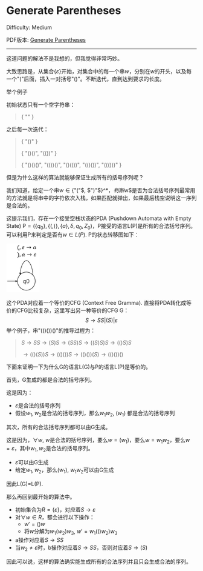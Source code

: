 # Generate Parentheses

Difficulty: Medium

PDF版本: [Generate Parentheses](../pdf/22.pdf)

---

这道问题的解法不是我想的，但我觉得非常巧妙。

大致思路是，从集合$\{\varepsilon\}$开始，对集合中的每一个串$w$，分别在$w$的开头，以及每一个"("后面，插入一对括号"()"。不断迭代，直到达到要求的长度。

举个例子

初始状态只有一个空字符串：

> { "" }

之后每一次迭代：

> { "()" }
>
> { "()()", "(())" }
>
> { "()()()", "(())()", "()(())", "(()())", "((()))" }

但是为什么这样的算法就能够保证生成所有的括号序列呢？

我们知道，给定一个串$w\in \{$"("$, $")"$\}^*$，判断$w$是否为合法括号序列最常用的方法就是将串中的字符依次入栈，如果匹配就弹出，如果最后栈空说明这一序列是合法的。

这提示我们，存在一个接受空栈状态的PDA (Pushdown Automata with Empty State) P$=(\{q_0\}, \{(, )\}, \{a\}, \delta, q_0, Z_0)$，P接受的语言L(P)是所有的合法括号序列。可以利用P来判定是否有$w\in L(P)$. P的状态转移图如下：

![](images\22-pda.png)

这个PDA对应着一个等价的CFG (Context Free Gramma). 直接将PDA转化成等价的CFG比较复杂，这里写出另一种等价的CFG G：
$$
S\rightarrow SS | (S) | \varepsilon
$$
举个例子，串"(()())()"的推导过程为：

> $S\rightarrow SS\rightarrow (S)S \rightarrow (SS)S\rightarrow ((S)S)S\rightarrow (()S)S$
>
> $\rightarrow (()(S))S \rightarrow (()())S\rightarrow (()())(S)\rightarrow (()())()​$

下面来证明一下为什么G的语言L(G)与P的语言L(P)是等价的。

首先，G生成的都是合法的括号序列。

这是因为：

* $\varepsilon$是合法的括号序列
* 假设$w_1, w_2$是合法的括号序列，那么$w_1w_2$, $(w_1)$ 都是合法的括号序列

其次，所有的合法括号序列都可以由G生成。

这是因为，$\forall w$, $w$是合法的括号序列，要么$w=(w_1)$，要么$w=w_1w_2$，要么$w=\varepsilon$，其中$w_1, w_2$是合法的括号序列。

* $\varepsilon$可以由G生成
* 给定$w_1, w_2$，那么$(w_1)$, $w_1w_2$可以由G生成

因此L(G)$=$L(P).

那么再回到最开始的算法中。

* 初始集合为$R =\{ \varepsilon\}$，对应着$S\rightarrow\varepsilon$
* 对$\forall w \in R$，都会进行以下操作：
  * $w' = ()w$
  * 将$w$分解为$w_1(w_2)w_3$, $w'=w_1(()w_2)w_3$
* a操作对应着$S\rightarrow SS$
* 当$w_2\neq\varepsilon$时，b操作对应着$S\rightarrow SS$，否则对应着$S\rightarrow(S)$

因此可以说，这样的算法确实能生成所有的合法序列并且只会生成合法的序列。